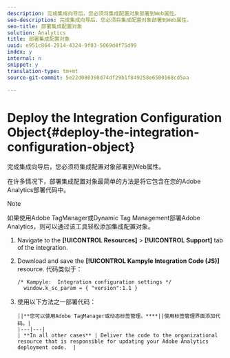 ```yaml
---
description: 完成集成向导后，您必须将集成配置对象部署到Web属性。
seo-description: 完成集成向导后，您必须将集成配置对象部署到Web属性。
seo-title: 部署集成配置对象
solution: Analytics
title: 部署集成配置对象
uuid: e951c864-2914-4324-9f03-5069d4f75d99
index: y
internal: n
snippet: y
translation-type: tm+mt
source-git-commit: 5e22d080398d74df29b1f849258e6500168cd5aa

---
```



# Deploy the Integration Configuration Object{#deploy-the-integration-configuration-object}

完成集成向导后，您必须将集成配置对象部署到Web属性。

在许多情况下，部署集成配置对象最简单的方法是将它包含在您的Adobe Analytics部署代码中。

>[!NOTE]
>
>如果使用Adobe TagManager或Dynamic Tag Management部署Adobe Analytics，则可以通过该工具轻松添加集成配置对象。

1. Navigate to the **[!UICONTROL Resources]** &gt; **[!UICONTROL Support]** tab of the integration.
1. Download and save the **[!UICONTROL Kampyle Integration Code (JS)]** resource. 代码类似于：

   ```
   /* Kampyle:  Integration configuration settings */
     window.k_sc_param = { "version":1.1 }
   ```

1. 使用以下方法之一部署代码：

       ||**您可以使用Adobe TagManager或动态标签管理。****||使用标签管理界面添加代码。|
       |---|---|
       | **In all other cases** | Deliver the code to the organizational resource that is responsible for updating your Adobe Analytics deployment code.  |
   
